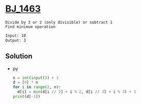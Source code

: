 # [BJ_1463](https://acmicpc.net/problem/1463)

```en
Divide by 3 or 2 (only divisible) or subtract 1
Find minimum operation
```

```txt
Input: 10
Output: 3
```

## Solution

* py

  ```py
  n = int(input()) + 1
  d = [0] * n
  for i in range(2, n):
    d[i] = min(d[i // 2] + i % 2, d[i // 3] + i % 3) + 1
  print(d[-1])
  ```
